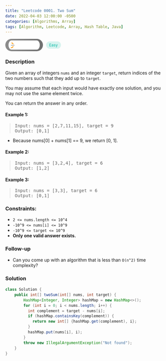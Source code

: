 ```yaml
---
title: "Leetcode 0001. Two Sum"
date: 2022-04-03 12:00:00 -0500
categories: [Algorithms, Array]
tags: [Algorithm, Leetcode, Array, Hash Table, Java]
---
```


<style type='text/css'>
blockquote {
  margin-left: 14px;
}
img {
  left: 0 !important;
  transform: none !important;
  -webkit-transform: none !important;
}
[class*="summary"] {
  display: none;
}
[class*="header"] {
  display: flex;
  flex-direction: row;
  align-items: center;
  gap: 10px;
}
[class*="leet_logo"] {
  height: 29px;
  padding: 5px 10px;
  border-radius: 21px;
  background-color: #f7f7f7;
  background: linear-gradient(90deg, rgba(80,80,80,0.65) 0%, rgba(36,36,36,0.65) 100%);
}
[class*="easy"] {
  color: #00B8A3;
  font-size: 12px;
  padding: 4px 10px;
  border-radius: 21px;
  background-color: rgba(0, 184, 163, 0.15);
}
[class*="medium"] {
  color: #FFC01E;
  font-size: 12px;
  padding: 4px 10px;
  border-radius: 21px;
  background-color: #FFC01E26;
}
</style>

<div class=summary>
  Given an array of integers `nums` and an integer `target`, return indices of the two numbers such that they add up to `target`.
  
  You may assume that each input would have exactly one solution, and you may not use the same element twice.
  
  You can return the answer in any order.
</div>

<div id=header class=header>
  <img class=leet_logo src="/assets/img/leetcode_logo.png" alt="Leetcode" />
  <span class=easy>Easy</span>
</div>

### Description

Given an array of integers `nums` and an integer `target`, return indices of the two numbers such that they add up to `target`.

You may assume that each input would have exactly one solution, and you may not use the same element twice.

You can return the answer in any order.

#### Example 1:

> <pre>
> Input: nums = [2,7,11,15], target = 9
> Output: [0,1]
> </pre>

- Because nums[0] + nums[1] == 9, we return [0, 1].

#### Example 2:

> <pre>
> Input: nums = [3,2,4], target = 6
> Output: [1,2]
> </pre>

#### Example 3:

> <pre>
> Input: nums = [3,3], target = 6
> Output: [0,1]
> </pre>

### Constraints:

- `2 <= nums.length <= 10^4`
- `-10^9 <= nums[i] <= 10^9`
- `-10^9 <= target <= 10^9`
- **Only one valid answer exists.**

### Follow-up

- Can you come up with an algorithm that is less than `O(n^2)` time complexity?

### Solution

```java
class Solution {
    public int[] twoSum(int[] nums, int target) {
        HashMap<Integer, Integer> hashMap = new HashMap<>();
        for (int i = 0; i < nums.length; i++) {
          int complement = target - nums[i];
          if (hashMap.containsKey(complement)) {
            return new int[] {hashMap.get(complement), i};
          }
          hashMap.put(nums[i], i);
        }
        throw new IllegalArgumentException("Not found");
    }
}
```

<script>
  const anchor = document.getElementById("header").querySelector("a");
  anchor.classList.remove("popup");
  anchor.style.cursor = "pointer";
  anchor.setAttribute("target", "_black");
  anchor.setAttribute("href", "https://leetcode.com/problems/two-sum/");
</script>

